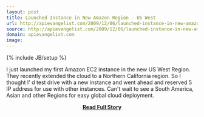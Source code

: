 ```yaml
---
layout: post
title: Launched Instance in New Amazon Region - US West
url: http://apievangelist.com/2009/12/06/launched-instance-in-new-amazon-region-us-west/
source: http://apievangelist.com/2009/12/06/launched-instance-in-new-amazon-region-us-west/
domain: apievangelist.com
image: 
---
```

{% include JB/setup %}<p>I just launched my first Amazon EC2 instance in the new US West Region. They recently extended the cloud to a Northern California region.
So I thought I' d test drive with a new instance and went ahead and reserved 5 IP address for use with other instances.
Can't wait to see a South America, Asian and other Regions for easy global cloud deployment.
</p>
<center><p><a href="http://apievangelist.com/2009/12/06/launched-instance-in-new-amazon-region-us-west/" style='padding:25px; font-sze:18px; font-weight: bold;'>Read Full Story</a></p></center>
